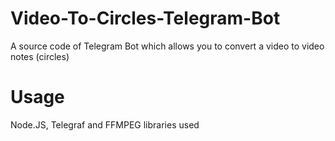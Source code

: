# Video-To-Circles-Telegram-Bot
A source code of Telegram Bot which allows you to convert a video to video notes (circles)

# Usage
Node.JS, Telegraf and FFMPEG libraries used
